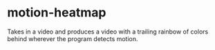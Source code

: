 # motion-heatmap
Takes in a video and produces a video with a trailing rainbow of colors behind wherever the program detects motion.
